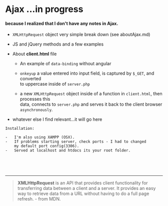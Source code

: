 # Ajax  ...in progress

#### because I realized that I don't have any notes in Ajax.


-  `XMLHttpRequest` object very simple break down (see aboutAjax.md)
-  JS and jQuery methods and a few examples
-  About __client.html__ file

	-  An example of `data-binding` without angular

	-  `onkeyup` a value entered into input field, is captured by `$_GET`, and converted   
	    to uppercase inside of `server.php`   

	-  a new `XMLHttpRequest` object inside of a function in `client.html`, then processes this         
           data, connects to `server.php` and serves it back to the client browser `asynchronously`.   	
	 
	 
-  whatever else I find relevant...it will go here

```
Installation:

-   I'm also using XAMPP (OSX).  
-   If problems starting server, check ports - I had to changed   
    my default port config(3306).    
-   Served at localhost and htdocs its your root folder.    

	
```

<br />
<hr />

> **XMLHttpRequest** is an API that provides client functionality for transferring data between a client and a server. 
> It provides an easy way to retrieve data from a URL without having to do a full page refresh. - from MDN. 
